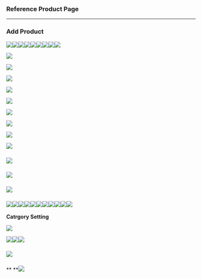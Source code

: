 ### **Reference Product Page**

---

### **Add Product**

![](/assets/product_for_bag_page1.png)![](/assets/product_for_bag_page2.png)![](/assets/product_for_bag_page3.png)![](/assets/product_for_bag_page4.png)![](/assets/product_for_bag_page5.png)![](/assets/product_for_bag_page6_related_product.png)![](/assets/product_for_bag_page7_up_sells.png)![](/assets/product_for_bag_page8_cross_sells.png)![](/assets/OC01.png)

![](/assets/OC01.png)

![](/assets/OC01.png)

![](/assets/OC01.png)

![](/assets/OC01.png)

![](/assets/OC01.png)

![](/assets/OC01.png)

![](/assets/OC01.png)

![](/assets/OC01.png)

![](/assets/OC01.png)

### ![](/assets/OC01.png)

### ![](/assets/OC01.png)

### ![](/assets/OC01.png)

### ![](/assets/OC01.png)![](/assets/OC02.png)![](/assets/OC03.png)![](/assets/OC04.png)![](/assets/OC05.png)![](/assets/OC06.png)![](/assets/OC07.png)![](/assets/OC08.png)![](/assets/OC09.png)![](/assets/product_setting_page10_rewardpoint.png)![](/assets/OC10.png)

**Catrgory Setting**

![](/assets/OC11.png)

![](/assets/Category_jacket_page1.png)![](/assets/Category_jacket_page2.png)![](/assets/Category_jacket_page3.png)

### ![](/assets/Category_jacket_page4.png)

### 

** **![](/assets/attribute_setting_collar.png)

